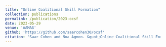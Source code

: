 ```yaml
---
title: "Online Coalitional Skill Formation"
collection: publications
permalink: /publication/2023-ocsf
date: 2023-05-29
venue: 'AAMAS'
github: 'https://github.com/saarcohen30/ocsf'
citation: 'Saar Cohen and Noa Agmon. &quot;Online Coalitional Skill Formation.&quot; <i>In AAMAS 2023: Proceedings of the 22th International Conference on Autonomous Agents and Multiagent Systems</i>, 2023.'
---
```

